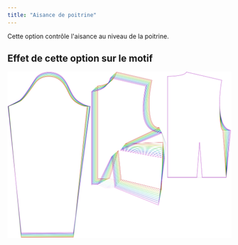 ```yaml
---
title: "Aisance de poitrine"
---
```


Cette option contrôle l'aisance au niveau de la poitrine.

## Effet de cette option sur le motif

![Cette image montre l'effet de cette option en superposant plusieurs variantes qui ont une valeur différente pour cette option](breanna_chestease_sample.svg "Effet de cette option sur le motif")
